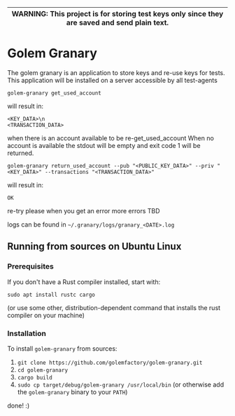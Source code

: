 | WARNING: This project is for storing test keys only since they are saved and send plain text. |
| --- |

# Golem Granary

The golem granary is an application to store keys and re-use keys for tests.
This application will be installed on a server accessible by all test-agents

```
golem-granary get_used_account
```
will result in:
```
<KEY_DATA>\n
<TRANSACTION_DATA>
```
when there is an account available to be re-get_used_account
When no account is available the stdout will be empty and exit code 1 will be returned.

```
golem-granary return_used_account --pub "<PUBLIC_KEY_DATA>" --priv "<KEY_DATA>" --transactions "<TRANSACTION_DATA>"
```
will result in:
```
OK
```

re-try please when you get an error
more errors TBD

logs can be found in `~/.granary/logs/granary_<DATE>.log`


## Running from sources on Ubuntu Linux

### Prerequisites

If you don't have a Rust compiler installed, start with:

`sudo apt install rustc cargo`

(or use some other, distribution-dependent
command that installs the rust compiler on your machine)

### Installation

To install `golem-granary` from sources:

1. `git clone https://github.com/golemfactory/golem-granary.git`
2. `cd golem-granary`
3. `cargo build`
4. `sudo cp target/debug/golem-granary /usr/local/bin`
(or otherwise add the `golem-granary` binary to your `PATH`)

done! :)
